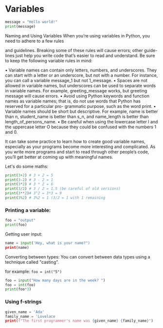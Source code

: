# Variables

```python
message = "Hello world!"
print(message)
```

Naming and Using Variables
When you’re using variables in Python, you need to adhere to a few rules

and guidelines. Breaking some of these rules will cause errors; other guide-
lines just help you write code that’s easier to read and understand. Be sure to keep the following variable rules in mind:

• Variable names can contain only letters, numbers, and underscores.
They can start with a letter or an underscore, but not with a number.
For instance, you can call a variable message_1 but not 1_message.
• Spaces are not allowed in variable names, but underscores can be used
to separate words in variable names. For example, greeting_message works,
but greeting message will cause errors.
• Avoid using Python keywords and function names as variable names; that is, do not use words that Python has reserved for a particular pro-
grammatic purpose, such as the word print. 
• Variable names should be short but descriptive. For example, name is
better than n, student_name is better than s_n, and name_length is better
than length_of_persons_name.
• Be careful when using the lowercase letter l and the uppercase letter O
because they could be confused with the numbers 1 and 0.

It can take some practice to learn how to create good variable names,
especially as your programs become more interesting and complicated. As
you write more programs and start to read through other people’s code,
you’ll get better at coming up with meaningful names.



Let's do some maths: 
```python
print(3+2) # 3 + 2 = 5
print(3-2) # 3 - 2 = 1
print(3*2) # 3 * 2 = 6
print(3/2) # 3 / 2 = 1.5 (be careful of old versions)
print(3**2)# 3^2 = 3*3 = 9
print(3%2) # 3%2 = 1 (3/2 = 1 with 1 remaining
```

### Printing a variable:   
```python
foo = "output"
print(foo)
```


Getting user input: 
```python
name = input('Hey, what is your name?")
print(name)
```

Converting between types: 
You can convert between data types using a technique called "casting". 

for example:
`foo = int("5")`
```python
foo = input("How many days are in the week? ")
foo = int(foo)
print(foo*3)
```

### Using f-strings
```python
given_name = 'Ada'
family_name = 'Lovelace
print(f"The first programmer's name was {given_name} {family_name}")
```
